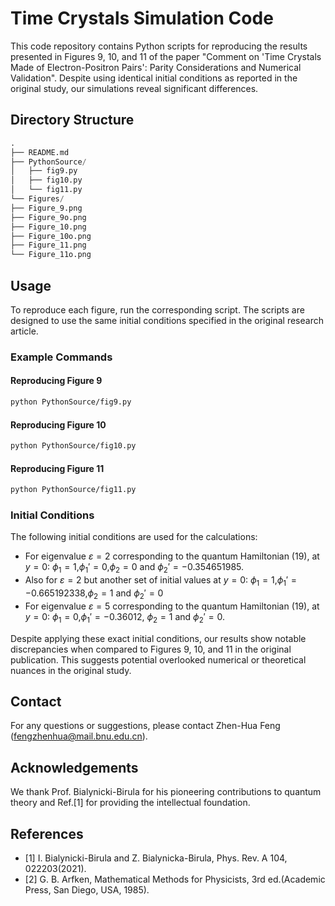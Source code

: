# Time Crystals Simulation Code

This code repository contains Python scripts for reproducing the results presented in Figures 9, 10, and 11 of the paper "Comment on 'Time Crystals Made of Electron-Positron Pairs': Parity Considerations and Numerical Validation". Despite using identical initial conditions as reported in the original study, our simulations reveal significant differences.

## Directory Structure

```python
.
├── README.md
├── PythonSource/
│   ├── fig9.py
│   ├── fig10.py
│   └── fig11.py
└── Figures/
├── Figure_9.png
├── Figure_9o.png
├── Figure_10.png
├── Figure_10o.png
├── Figure_11.png
└── Figure_11o.png
```


## Usage

To reproduce each figure, run the corresponding script. The scripts are designed to use the same initial conditions specified in the original research article.

### Example Commands

#### Reproducing Figure 9

```bash
python PythonSource/fig9.py
```

#### Reproducing Figure 10

```bash
python PythonSource/fig10.py
```

#### Reproducing Figure 11

```bash
python PythonSource/fig11.py
```

### Initial Conditions

The following initial conditions are used for the calculations:

- For eigenvalue $\varepsilon=2$ corresponding to the quantum Hamiltonian (19), at $y=0:$ $\phi_1=1$,$\phi_1'=0$,$\phi_2=0$ and $\phi_2'=−0.354651985$.
- Also for $\varepsilon=2$ but another set of initial values at $y=0:$ $\phi_1=1$,$\phi_1'=-0.665192338$,$\phi_2=1$ and $\phi_2'=0$
- For eigenvalue $\varepsilon=5$ corresponding to the quantum Hamiltonian (19), at $y=0:$ $\phi_1=0$,$\phi_1'=-0.36012$, $\phi_2=1$ and $\phi_2'=0$.

Despite applying these exact initial conditions, our results show notable discrepancies when compared to Figures 9, 10, and 11 in the original publication. This suggests potential overlooked numerical or theoretical nuances in the original study.

## Contact ##

For any questions or suggestions, please contact Zhen-Hua Feng (fengzhenhua@mail.bnu.edu.cn).


## Acknowledgements ##

We thank Prof. Bialynicki-Birula for his pioneering contributions to quantum theory and Ref.[1] for providing the intellectual foundation.

## References ##

- [1] I. Bialynicki-Birula and Z. Bialynicka-Birula, Phys. Rev. A 104, 022203(2021).
- [2] G. B. Arfken, Mathematical Methods for Physicists, 3rd ed.(Academic Press, San Diego, USA, 1985).
